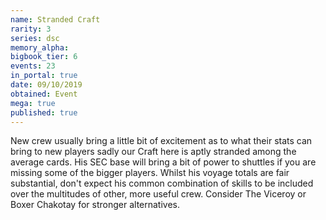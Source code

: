 ```yaml
---
name: Stranded Craft
rarity: 3
series: dsc
memory_alpha:
bigbook_tier: 6
events: 23
in_portal: true
date: 09/10/2019
obtained: Event
mega: true
published: true
---
```


New crew usually bring a little bit of excitement as to what their stats can bring to new players sadly our Craft here is aptly stranded among the average cards. His SEC base will bring a bit of power to shuttles if you are missing some of the bigger players. Whilst his voyage totals are fair substantial, don't expect his common combination of skills to be included over the multitudes of other, more useful crew. Consider The Viceroy or Boxer Chakotay for stronger alternatives.
